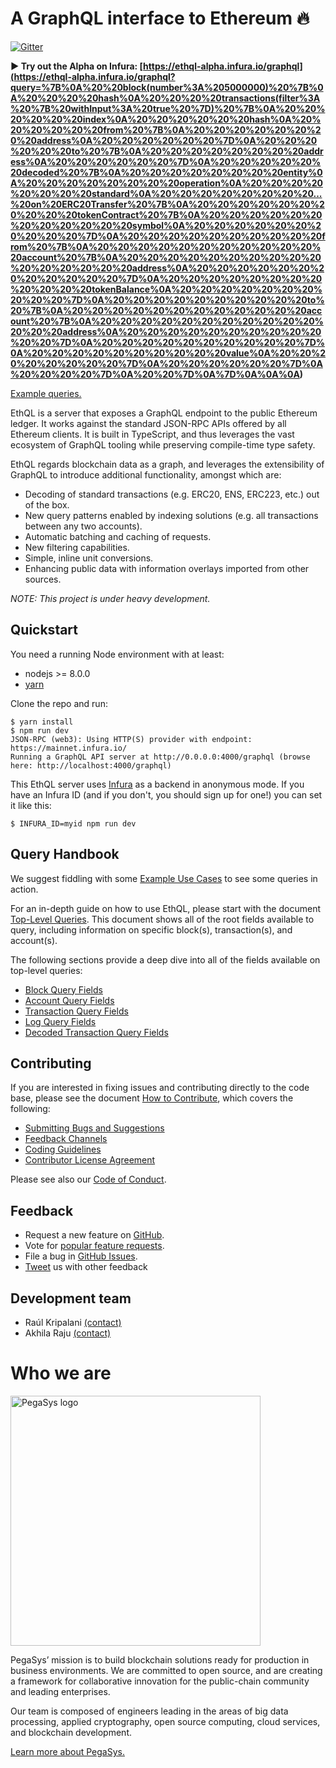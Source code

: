 # A GraphQL interface to Ethereum 🔥

[![Gitter](https://img.shields.io/gitter/room/ethql/lobby.js.svg?style=for-the-badge)](https://gitter.im/ethql/Lobby)

**▶️ Try out the Alpha on Infura:
[https://ethql-alpha.infura.io/graphql](<https://ethql-alpha.infura.io/graphql?query=%7B%0A%20%20block(number%3A%205000000)%20%7B%0A%20%20%20%20hash%0A%20%20%20%20transactions(filter%3A%20%7B%20withInput%3A%20true%20%7D)%20%7B%0A%20%20%20%20%20%20index%0A%20%20%20%20%20%20hash%0A%20%20%20%20%20%20from%20%7B%0A%20%20%20%20%20%20%20%20address%0A%20%20%20%20%20%20%7D%0A%20%20%20%20%20%20to%20%7B%0A%20%20%20%20%20%20%20%20address%0A%20%20%20%20%20%20%7D%0A%20%20%20%20%20%20decoded%20%7B%0A%20%20%20%20%20%20%20%20entity%0A%20%20%20%20%20%20%20%20operation%0A%20%20%20%20%20%20%20%20standard%0A%20%20%20%20%20%20%20%20...%20on%20ERC20Transfer%20%7B%0A%20%20%20%20%20%20%20%20%20%20tokenContract%20%7B%0A%20%20%20%20%20%20%20%20%20%20%20%20symbol%0A%20%20%20%20%20%20%20%20%20%20%7D%0A%20%20%20%20%20%20%20%20%20%20from%20%7B%0A%20%20%20%20%20%20%20%20%20%20%20%20account%20%7B%0A%20%20%20%20%20%20%20%20%20%20%20%20%20%20%20%20address%0A%20%20%20%20%20%20%20%20%20%20%20%20%7D%0A%20%20%20%20%20%20%20%20%20%20%20%20tokenBalance%0A%20%20%20%20%20%20%20%20%20%20%7D%0A%20%20%20%20%20%20%20%20%20%20to%20%7B%0A%20%20%20%20%20%20%20%20%20%20%20%20account%20%7B%0A%20%20%20%20%20%20%20%20%20%20%20%20%20%20address%0A%20%20%20%20%20%20%20%20%20%20%20%20%7D%0A%20%20%20%20%20%20%20%20%20%20%7D%0A%20%20%20%20%20%20%20%20%20%20value%0A%20%20%20%20%20%20%20%20%7D%0A%20%20%20%20%20%20%7D%0A%20%20%20%20%7D%0A%20%20%7D%0A%7D%0A%0A%0A>)**

[Example queries.](#query-handbook)

EthQL is a server that exposes a GraphQL endpoint to the public Ethereum ledger. It works against the standard JSON-RPC
APIs offered by all Ethereum clients. It is built in TypeScript, and thus leverages the vast ecosystem of GraphQL
tooling while preserving compile-time type safety.

EthQL regards blockchain data as a graph, and leverages the extensibility of GraphQL to introduce additional
functionality, amongst which are:

- Decoding of standard transactions (e.g. ERC20, ENS, ERC223, etc.) out of the box.
- New query patterns enabled by indexing solutions (e.g. all transactions between any two accounts).
- Automatic batching and caching of requests.
- New filtering capabilities.
- Simple, inline unit conversions.
- Enhancing public data with information overlays imported from other sources.

_NOTE: This project is under heavy development._

## Quickstart

You need a running Node environment with at least:

- nodejs >= 8.0.0
- [yarn](https://yarnpkg.com/)

Clone the repo and run:

```
$ yarn install
$ npm run dev
JSON-RPC (web3): Using HTTP(S) provider with endpoint: https://mainnet.infura.io/
Running a GraphQL API server at http://0.0.0.0:4000/graphql (browse here: http://localhost:4000/graphql)
```

This EthQL server uses [Infura](https://infura.io/) as a backend in anonymous mode. If you have an Infura ID (and if you
don't, you should sign up for one!) you can set it like this:

```
$ INFURA_ID=myid npm run dev
```

## Query Handbook

We suggest fiddling with some [Example Use Cases](https://github.com/ConsenSys/ethql/wiki/Example-Use-Cases) to see some queries in action.

For an in-depth guide on how to use EthQL, please start with the document [Top-Level Queries](https://github.com/ConsenSys/ethql/wiki/Top-Level-Queries). This document shows all of the root fields available to query, including information on specific block(s), transaction(s), and account(s).

The following sections provide a deep dive into all of the fields available on top-level queries:

* [Block Query Fields](https://github.com/ConsenSys/ethql/wiki/Block-Query-Fields)
* [Account Query Fields](https://github.com/ConsenSys/ethql/wiki/Account-Query-Fields)
* [Transaction Query Fields](https://github.com/ConsenSys/ethql/wiki/Transaction-Query-Fields)
* [Log Query Fields](https://github.com/ConsenSys/ethql/wiki/Log-Query-Fields)
* [Decoded Transaction Query Fields](https://github.com/ConsenSys/ethql/wiki/Decoded-Transaction-Query-Fields)

## Contributing

If you are interested in fixing issues and contributing directly to the code base, please see the document [How to Contribute](https://github.com/ConsenSys/ethql/wiki/How-to-Contribute), which covers the following:

* [Submitting Bugs and Suggestions](https://github.com/ConsenSys/ethql/wiki/Submitting-Bugs-and-Suggestions)
* [Feedback Channels](https://github.com/ConsenSys/ethql/wiki/Feedback-Channels)
* [Coding Guidelines](https://github.com/ConsenSys/ethql/wiki/Coding-Guidelines)
* [Contributor License Agreement](https://github.com/ConsenSys/ethql/wiki/Contributor-License-Agreement)

Please see also our [Code of Conduct](https://github.com/ConsenSys/ethql/wiki/Contributor-Code-of-Conduct).

## Feedback

* Request a new feature on [GitHub](https://github.com/ConsenSys/ethql/wiki/Submitting-Bugs-and-Suggestions).
* Vote for [popular feature requests](https://github.com/ConsenSys/ethql/issues?q=is%3Aopen+is%3Aissue+label%3A%22Type%3A+Feature%22).
* File a bug in [GitHub Issues](https://github.com/ConsenSys/ethql/issues).
* [Tweet](https://twitter.com/PegasysEng) us with other feedback

## Development team

- Raúl Kripalani [(contact)](mailto:raul.kripalani@consensys.net)
- Akhila Raju [(contact)](mailto:akhila.raju@consensys.net)

# Who we are

<a href="https://pegasys.tech/?utm_source=github&utm_medium=source&utm_campaign=ethql" rel="nofollow"><img src="https://raw.github.com/ConsenSys/ethql/master/logo.svg?sanitize=true" alt="PegaSys logo" data-canonical-src="https://raw.github.com/ConsenSys/ethql/master/logo.svg?sanitize=true" width="400"></a>

PegaSys’ mission is to build blockchain solutions ready for production in business environments. We are committed to
open source, and are creating a framework for collaborative innovation for the public-chain community and leading
enterprises.

Our team is composed of engineers leading in the areas of big data processing, applied cryptography, open source
computing, cloud services, and blockchain development.

[Learn more about PegaSys.](https://pegasys.tech/?utm_source=github&utm_medium=source&utm_campaign=ethql)
